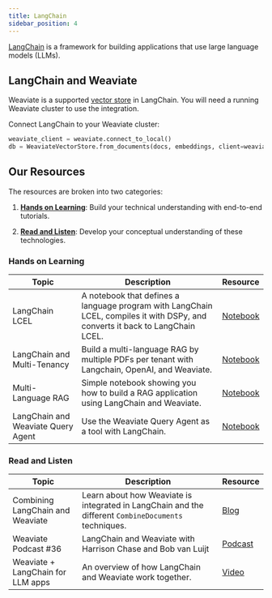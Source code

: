```yaml
---
title: LangChain
sidebar_position: 4
---
```


[LangChain](https://python.langchain.com/v0.2/docs/introduction/) is a framework for building applications that use large language models (LLMs).

## LangChain and Weaviate
Weaviate is a supported [vector store](https://python.langchain.com/v0.2/docs/integrations/vectorstores/weaviate/#step-1-data-import) in LangChain. You will need a running Weaviate cluster to use the integration.

Connect LangChain to your Weaviate cluster:
```python
weaviate_client = weaviate.connect_to_local()
db = WeaviateVectorStore.from_documents(docs, embeddings, client=weaviate_client)
```

## Our Resources
The resources are broken into two categories:
1. [**Hands on Learning**](#hands-on-learning): Build your technical understanding with end-to-end tutorials.

2. [**Read and Listen**](#read-and-listen): Develop your conceptual understanding of these technologies.

### Hands on Learning

| Topic | Description | Resource |
| --- | --- | --- |
| LangChain LCEL | A notebook that defines a language program with LangChain LCEL, compiles it with DSPy, and converts it back to LangChain LCEL. | [Notebook](https://github.com/weaviate/recipes/blob/main/integrations/llm-agent-frameworks/langchain/LCEL/RAG-with-LangChain-LCEL-and-DSPy.ipynb) |
| LangChain and Multi-Tenancy | Build a multi-language RAG by multiple PDFs per tenant with Langchain, OpenAI, and Weaviate. | [Notebook](https://github.com/weaviate/recipes/blob/main/integrations/llm-agent-frameworks/langchain/loading-data/langchain-simple-pdf-multitenant.ipynb) |
| Multi-Language RAG | Simple notebook showing you how to build a RAG application using LangChain and Weaviate. | [Notebook](https://github.com/weaviate/recipes/blob/main/integrations/llm-agent-frameworks/langchain/loading-data/langchain-simple-pdf.ipynb) |
| LangChain and Weaviate Query Agent | Use the Weaviate Query Agent as a tool with LangChain. | [Notebook](https://github.com/weaviate/recipes/blob/main/integrations/llm-agent-frameworks/langchain/agents/langchain-weaviate-query-agent.ipynb) |


### Read and Listen
| Topic | Description | Resource |
| --- | --- | --- |
| Combining LangChain and Weaviate | Learn about how Weaviate is integrated in LangChain and the different `CombineDocuments` techniques. | [Blog](https://weaviate.io/blog/combining-langchain-and-weaviate) |
| Weaviate Podcast #36 | LangChain and Weaviate with Harrison Chase and Bob van Luijt | [Podcast](https://www.youtube.com/watch?v=lhby7Ql7hbk) |
| Weaviate + LangChain for LLM apps | An overview of how LangChain and Weaviate work together. | [Video](https://youtu.be/7AGj4Td5Lgw?feature=shared) |